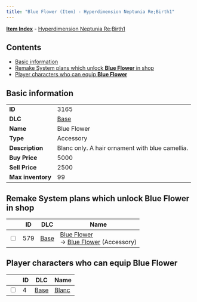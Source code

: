 ```yaml
---
title: "Blue Flower (Item) - Hyperdimension Neptunia Re;Birth1"
---
```


[**Item Index**](/neptunia/rb1/item/index.html) - [Hyperdimension Neptunia Re;Birth1](/neptunia/rb1)

## Contents

- [Basic information](#basic-information)
- [Remake System plans which unlock **Blue Flower** in shop](#remake-system-plans-which-unlock-blue-flower-in-shop)
- [Player characters who can equip **Blue Flower**](#player-characters-who-can-equip-blue-flower)

## Basic information

|   |   |
| -- | -- |
| **ID** | 3165 |
| **DLC** | [Base](/neptunia/rb1/dlc/1-base.html) |
| **Name** | Blue Flower |
| **Type** | Accessory |
| **Description** | Blanc only. A hair ornament with blue camellia. |
| **Buy Price** | 5000 |
| **Sell Price** | 2500 |
| **Max inventory** | 99 |


## Remake System plans which unlock **Blue Flower** in shop

|    | ID | DLC | Name |
| -- | -- | --- | ---- |
| <input type="checkbox" id="rb1-remake-1-579" class="trackbox" /> | 579 | [Base](/neptunia/rb1/dlc/1-base.html) | [Blue Flower](/neptunia/rb1/remake/1-579-blue-flower.html)<br /> → [Blue Flower](/neptunia/rb1/item/1-3165-blue-flower.html) (Accessory) |


## Player characters who can equip **Blue Flower**

|    | ID | DLC | Name |
| -- | -- | --- | ---- |
| <input type="checkbox" id="rb1-player-1-4" class="trackbox" /> | 4 | [Base](/neptunia/rb1/dlc/1-base.html) | [Blanc](/neptunia/rb1/player/1-4-blanc.html) |
